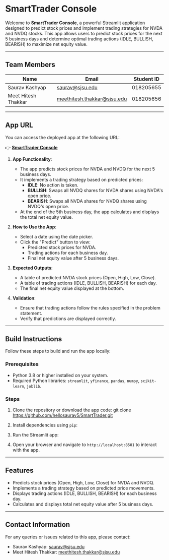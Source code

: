 # SmartTrader Console

Welcome to **SmartTrader Console**, a powerful Streamlit application designed to predict stock prices and implement trading strategies for NVDA and NVDQ stocks. This app allows users to predict stock prices for the next 5 business days and determine optimal trading actions (IDLE, BULLISH, BEARISH) to maximize net equity value.

---

## Team Members

| Name                  | Email                        | Student ID   |
|-----------------------|------------------------------|--------------|
|   Saurav Kashyap      | saurav@sjsu.edu              | 018205655    |
|   Meet Hitesh Thakkar | meethitesh.thakkar@sjsu.edu  | 018205656   |

---

## App URL

You can access the deployed app at the following URL:

👉 **[SmartTrader Console](https://smarttrader-team14-saurav-meet.streamlit.app)**

1. **App Functionality**:
   - The app predicts stock prices for NVDA and NVDQ for the next 5 business days.
   - It implements a trading strategy based on predicted prices:
     - **IDLE**: No action is taken.
     - **BULLISH**: Swaps all NVDQ shares for NVDA shares using NVDA's open price.
     - **BEARISH**: Swaps all NVDA shares for NVDQ shares using NVDQ's open price.
   - At the end of the 5th business day, the app calculates and displays the total net equity value.

2. **How to Use the App**:
   - Select a date using the date picker.
   - Click the "Predict" button to view:
     - Predicted stock prices for NVDA.
     - Trading actions for each business day.
     - Final net equity value after 5 business days.

3. **Expected Outputs**:
   - A table of predicted NVDA stock prices (Open, High, Low, Close).
   - A table of trading actions (IDLE, BULLISH, BEARISH) for each day.
   - The final net equity value displayed at the bottom.

4. **Validation**:
   - Ensure that trading actions follow the rules specified in the problem statement.
   - Verify that predictions are displayed correctly.

---

## Build Instructions

Follow these steps to build and run the app locally:

### Prerequisites
- Python 3.8 or higher installed on your system.
- Required Python libraries: `streamlit`, `yfinance`, `pandas`, `numpy`, `scikit-learn`, `joblib`.

### Steps
1. Clone the repository or download the app code:
git clone https://github.com/hellosaurav5/SmartTrader.git

2. Install dependencies using `pip`:

3. Run the Streamlit app:


4. Open your browser and navigate to `http://localhost:8501` to interact with the app.

---

## Features

- Predicts stock prices (Open, High, Low, Close) for NVDA and NVDQ.
- Implements a trading strategy based on predicted price movements.
- Displays trading actions (IDLE, BULLISH, BEARISH) for each business day.
- Calculates and displays total net equity value after 5 business days.

---

## Contact Information

For any queries or issues related to this app, please contact:

- Saurav Kashyap: saurav@sjsu.edu
- Meet Hitesh Thakkar: meethitesh.thakkar@sjsu.edu
